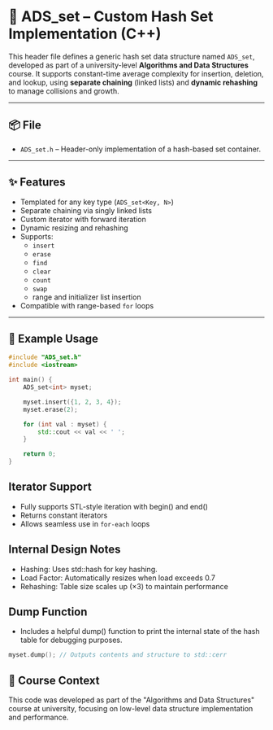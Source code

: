 # 🧠 ADS_set – Custom Hash Set Implementation (C++)

This header file defines a generic hash set data structure named `ADS_set`, developed as part of a university-level **Algorithms and Data Structures** course. It supports constant-time average complexity for insertion, deletion, and lookup, using **separate chaining** (linked lists) and **dynamic rehashing** to manage collisions and growth.

---

## 📦 File

- `ADS_set.h` – Header-only implementation of a hash-based set container.

---

## ✨ Features

- Templated for any key type (`ADS_set<Key, N>`)
- Separate chaining via singly linked lists
- Custom iterator with forward iteration
- Dynamic resizing and rehashing
- Supports:
  - `insert`
  - `erase`
  - `find`
  - `clear`
  - `count`
  - `swap`
  - range and initializer list insertion
- Compatible with range-based `for` loops

---

## 🔧 Example Usage

```cpp
#include "ADS_set.h"
#include <iostream>

int main() {
    ADS_set<int> myset;

    myset.insert({1, 2, 3, 4});
    myset.erase(2);

    for (int val : myset) {
        std::cout << val << ' ';
    }

    return 0;
}
```

## Iterator Support
- Fully supports STL-style iteration with begin() and end()
- Returns constant iterators
- Allows seamless use in `for-each` loops


## Internal Design Notes
- Hashing: Uses std::hash<Key> for key hashing.
- Load Factor: Automatically resizes when load exceeds 0.7
- Rehashing: Table size scales up (×3) to maintain performance

## Dump Function
- Includes a helpful dump() function to print the internal state of the hash table for debugging purposes.
```cpp
myset.dump(); // Outputs contents and structure to std::cerr
```

## 📘 Course Context
This code was developed as part of the "Algorithms and Data Structures" course at university, focusing on low-level data structure implementation and performance.
